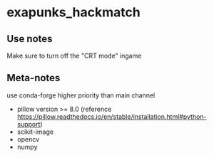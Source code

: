 # exapunks_hackmatch

## Use notes

Make sure to turn off the "CRT mode" ingame

## Meta-notes

use conda-forge higher priority than main channel

- pillow version >= 8.0 (reference https://pillow.readthedocs.io/en/stable/installation.html#python-support)
- scikit-image
- opencv
- numpy
